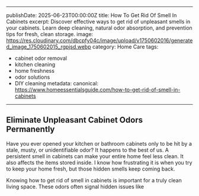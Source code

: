 
---
publishDate: 2025-06-23T00:00:00Z
title: How To Get Rid Of Smell In Cabinets
excerpt: Discover effective ways to get rid of unpleasant smells in your cabinets. Learn deep cleaning, natural odor absorption, and prevention tips for fresh, clean storage.
image: https://res.cloudinary.com/dbcpfy04c/image/upload/v1750602016/generated_image_1750602015_rgpjsd.webp
category: Home Care
tags:
  - cabinet odor removal
  - kitchen cleaning
  - home freshness
  - odor solutions
  - DIY cleaning
metadata:
  canonical: https://www.homeessentialsguide.com/how-to-get-rid-of-smell-in-cabinets
---

## Eliminate Unpleasant Cabinet Odors Permanently

Have you ever opened your kitchen or bathroom cabinets only to be hit by a stale, musty, or unidentifiable odor? It happens to the best of us. A persistent smell in cabinets can make your entire home feel less clean. It also affects the items stored inside. I know how frustrating it is when you try to keep your home fresh, but those hidden smells keep coming back.

Knowing how to get rid of smell in cabinets is important for a truly clean living space. These odors often signal hidden issues like